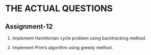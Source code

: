 # THE ACTUAL QUESTIONS

## Assignment-12

1. Implement Hamiltonian cycle problem using backtracking method.

2. Implement Prim’s algorithm using greedy method.
